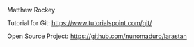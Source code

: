 Matthew Rockey

Tutorial for Git:
https://www.tutorialspoint.com/git/

Open Source Project:
https://github.com/nunomaduro/larastan
